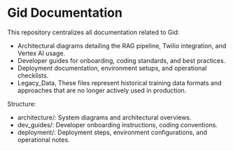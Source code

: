 ﻿# Gid Documentation

This repository centralizes all documentation related to Gid:

- Architectural diagrams detailing the RAG pipeline, Twilio integration, and Vertex AI usage.
- Developer guides for onboarding, coding standards, and best practices.
- Deployment documentation, environment setups, and operational checklists.
- Legacy_Data, These files represent historical training data formats and approaches that are no longer actively used in production. 

Structure:
- architecture/: System diagrams and architectural overviews.
- dev_guides/: Developer onboarding instructions, coding conventions.
- deployment/: Deployment steps, environment configurations, and operational notes.

